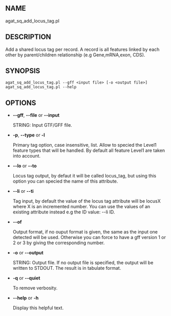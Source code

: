 ## NAME

agat\_sq\_add\_locus\_tag.pl

## DESCRIPTION

Add a shared locus tag per record. A record is all features linked by each other
by parent/children relationship (e.g Gene,mRNA,exon, CDS).

## SYNOPSIS

```
agat_sq_add_locus_tag.pl --gff <input file> [-o <output file>]
agat_sq_add_locus_tag.pl --help
```

## OPTIONS

- **--gff**, **--file** or **--input**

    STRING: Input GTF/GFF file.

- **-p**,  **--type** or  **-l**

    Primary tag option, case insensitive, list. Allow to specied the Level1 feature types that will be handled.
    By default all feature Level1 are taken into account.

- **--lo** or **--to**

    Locus tag output, by defaut it will be called locus\_tag, but using this option you can specied the name of this attribute.

- **--li** or **--ti**

    Tag input, by default the value of the locus tag attribute will be locusX where X is an incremented number.
    You can use the values of an existing attribute instead e.g the ID value: --li ID.

- **--of**

    Output format, if no ouput format is given, the same as the input one detected will be used.
    Otherwise you can force to have a gff version 1 or 2 or 3 by giving the corresponding number.

- **-o** or **--output**

    STRING: Output file.  If no output file is specified, the output will be written to STDOUT. The result is in tabulate format.

- **-q** or **--quiet**

    To remove verbosity.

- **--help** or **-h**

    Display this helpful text.

